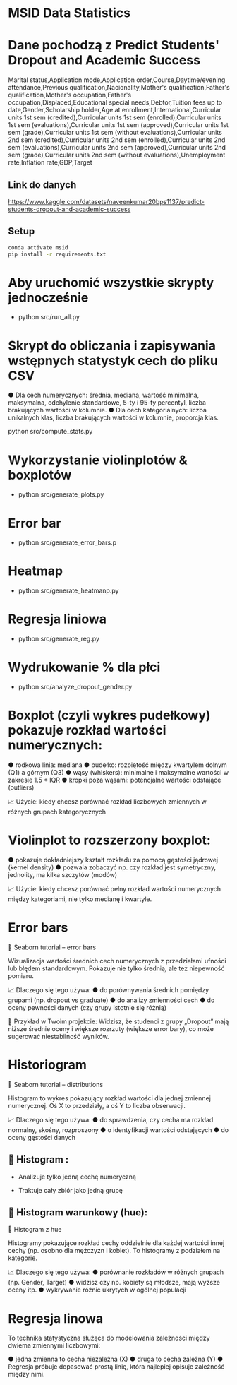 # MSID Data Statistics

# Dane pochodzą z Predict Students' Dropout and Academic Success
Marital status,Application mode,Application order,Course,Daytime/evening attendance,Previous qualification,Nacionality,Mother's qualification,Father's qualification,Mother's occupation,Father's occupation,Displaced,Educational special needs,Debtor,Tuition fees up to date,Gender,Scholarship holder,Age at enrollment,International,Curricular units 1st sem (credited),Curricular units 1st sem (enrolled),Curricular units 1st sem (evaluations),Curricular units 1st sem (approved),Curricular units 1st sem (grade),Curricular units 1st sem (without evaluations),Curricular units 2nd sem (credited),Curricular units 2nd sem (enrolled),Curricular units 2nd sem (evaluations),Curricular units 2nd sem (approved),Curricular units 2nd sem (grade),Curricular units 2nd sem (without evaluations),Unemployment rate,Inflation rate,GDP,Target

## Link do danych 
https://www.kaggle.com/datasets/naveenkumar20bps1137/predict-students-dropout-and-academic-success


## Setup

```bash
conda activate msid
pip install -r requirements.txt
```

# Aby uruchomić wszystkie skrypty jednocześnie 
- python src/run_all.py

# Skrypt do obliczania i zapisywania wstępnych statystyk cech do pliku CSV
● Dla cech numerycznych: średnia, mediana, wartość minimalna, maksymalna,
odchylenie standardowe, 5-ty i 95-ty percentyl, liczba brakujących wartości w
kolumnie.
● Dla cech kategorialnych: liczba unikalnych klas, liczba brakujących wartości w
kolumnie, proporcja klas.

 python src/compute_stats.py

# Wykorzystanie violinplotów & boxplotów
- python src/generate_plots.py

# Error bar   
- python src/generate_error_bars.p

# Heatmap
- python src/generate_heatmanp.py

# Regresja liniowa  
- python src/generate_reg.py

# Wydrukowanie % dla płci 
- python src/analyze_dropout_gender.py






# Boxplot (czyli wykres pudełkowy) pokazuje rozkład wartości numerycznych:
● rodkowa linia: mediana
● pudełko: rozpiętość między kwartylem dolnym (Q1) a górnym (Q3)
● wąsy (whiskers): minimalne i maksymalne wartości w zakresie 1.5 * IQR
● kropki poza wąsami: potencjalne wartości odstające (outliers)

📈 Użycie: kiedy chcesz porównać rozkład liczbowych zmiennych w różnych grupach kategorycznych

# Violinplot to rozszerzony boxplot:
● pokazuje dokładniejszy kształt rozkładu za pomocą gęstości jądrowej (kernel density)
● pozwala zobaczyć np. czy rozkład jest symetryczny, jednolity, ma kilka szczytów (modów)

📈 Użycie: kiedy chcesz porównać pełny rozkład wartości numerycznych między kategoriami, nie tylko medianę i kwartyle.

# Error bars
🔗 Seaborn tutorial – error bars

Wizualizacja wartości średnich cech numerycznych z przedziałami ufności lub błędem standardowym. Pokazuje nie tylko średnią, ale też niepewność pomiaru.

📈 Dlaczego się tego używa:
● do porównywania średnich pomiędzy grupami (np. dropout vs graduate)
● do analizy zmienności cech
● do oceny pewności danych (czy grupy istotnie się różnią)

🧠 Przykład w Twoim projekcie:
Widzisz, że studenci z grupy „Dropout” mają niższe średnie oceny i większe rozrzuty (większe error bary), co może sugerować niestabilność wyników.

# Historiogram 
🔗 Seaborn tutorial – distributions

Histogram to wykres pokazujący rozkład wartości dla jednej zmiennej numerycznej. Oś X to przedziały, a oś Y to liczba obserwacji.

📈 Dlaczego się tego używa:
● do sprawdzenia, czy cecha ma rozkład normalny, skośny, rozproszony
● o identyfikacji wartości odstających
● do oceny gęstości danych

## 🔹 Histogram :
- Analizuje tylko jedną cechę numeryczną
* Traktuje cały zbiór jako jedną grupę

## 🔹 Histogram warunkowy (hue):
🔗 Histogram z hue

Histogramy pokazujące rozkład cechy oddzielnie dla każdej wartości innej cechy (np. osobno dla mężczyzn i kobiet). To histogramy z podziałem na kategorie.

📈 Dlaczego się tego używa:
● porównanie rozkładów w różnych grupach (np. Gender, Target)
● widzisz czy np. kobiety są młodsze, mają wyższe oceny itp.
● wykrywanie różnic ukrytych w ogólnej populacji

# Regresja linowa
To technika statystyczna służąca do modelowania zależności między dwiema zmiennymi liczbowymi:

● jedna zmienna to cecha niezależna (X)
● druga to cecha zależna (Y)
● Regresja próbuje dopasować prostą linię, która najlepiej opisuje zależność między nimi.

